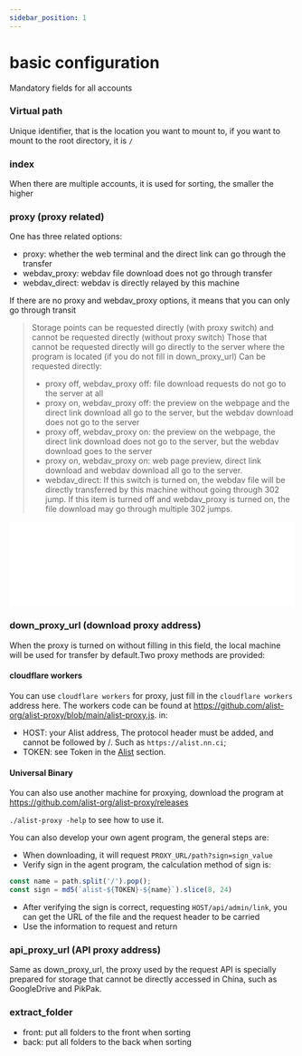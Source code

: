 ```yaml
---
sidebar_position: 1
---
```


# basic configuration
Mandatory fields for all accounts
### Virtual path
Unique identifier, that is the location you want to mount to, if you want to mount to the root directory, it is `/`
### index
When there are multiple accounts, it is used for sorting, the smaller the higher
### proxy (proxy related)
One has three related options:
- proxy: whether the web terminal and the direct link can go through the transfer
- webdav_proxy: webdav file download does not go through transfer
- webdav_direct: webdav is directly relayed by this machine

If there are no proxy and webdav_proxy options, it means that you can only go through transit

> Storage points can be requested directly (with proxy switch) and cannot be requested directly (without proxy switch)
> Those that cannot be requested directly will go directly to the server where the program is located (if you do not fill in down_proxy_url)
> Can be requested directly:
> - proxy off, webdav_proxy off: file download requests do not go to the server at all
> - proxy on, webdav_proxy off: the preview on the webpage and the direct link download all go to the server, but the webdav download does not go to the server
> - proxy off, webdav_proxy on: the preview on the webpage, the direct link download does not go to the server, but the webdav download goes to the server
> - proxy on, webdav_proxy on: web page preview, direct link download and webdav download all go to the server.
> - webdav_direct: If this switch is turned on, the webdav file will be directly transferred by this machine without going through 302 jump. If this item is turned off and webdav_proxy is turned on, the file download may go through multiple 302 jumps.

<embed src="/img/webdav.svg" type="image/svg+xml" width="100%" />

### down_proxy_url (download proxy address)
When the proxy is turned on without filling in this field, the local machine will be used for transfer by default.Two proxy methods are provided:

#### cloudflare workers
You can use `cloudflare workers` for proxy, just fill in the `cloudflare workers` address here.
The workers code can be found at https://github.com/alist-org/alist-proxy/blob/main/alist-proxy.js. in:

- HOST: your Alist address, The protocol header must be added, and cannot be followed by /. Such as `https://alist.nn.ci`;
- TOKEN: see Token in the [Alist](./alist.md#token) section.

#### Universal Binary
You can also use another machine for proxying, download the program at https://github.com/alist-org/alist-proxy/releases

`./alist-proxy -help` to see how to use it.

You can also develop your own agent program, the general steps are:

- When downloading, it will request `PROXY_URL/path?sign=sign_value`
- Verify sign in the agent program, the calculation method of sign is:

```js
const name = path.split('/').pop();
const sign = md5(`alist-${TOKEN}-${name}`).slice(8, 24)
```
- After verifying the sign is correct, requesting `HOST/api/admin/link`, you can get the URL of the file and the request header to be carried
- Use the information to request and return

### api_proxy_url (API proxy address)

Same as down_proxy_url, the proxy used by the request API is specially prepared for storage that cannot be directly accessed in China, such as GoogleDrive and PikPak.

### extract_folder
- front: put all folders to the front when sorting
- back: put all folders to the back when sorting